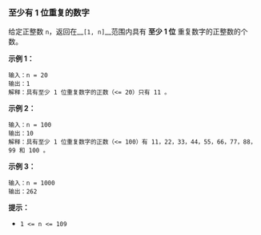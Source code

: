 ### 至少有 1 位重复的数字 ###
给定正整数 `n`，返回在__`[1, n]`__范围内具有 **至少 1 位** 重复数字的正整数的个数。



**示例 1：**

```
输入：n = 20
输出：1
解释：具有至少 1 位重复数字的正数（<= 20）只有 11 。
```

**示例 2：**

```
输入：n = 100
输出：10
解释：具有至少 1 位重复数字的正数（<= 100）有 11，22，33，44，55，66，77，88，99 和 100 。
```

**示例 3：**

```
输入：n = 1000
输出：262
```



**提示：**

* `1 <= n <= 109`

